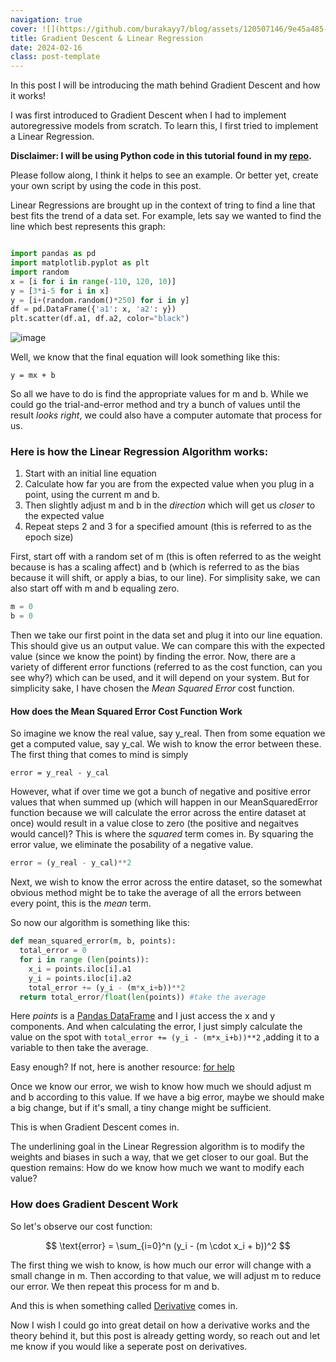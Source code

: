 ```yaml
---
navigation: true
cover: ![](https://github.com/burakayy7/blog/assets/120507146/9e45a485-6010-4d45-8113-2335d249d70f)
title: Gradient Descent & Linear Regression
date: 2024-02-16
class: post-template
---
```

In this post I will be introducing the math behind Gradient Descent and how it works!

I was first introduced to Gradient Descent when I had to implement autoregressive models from scratch. To learn this, I first tried to implement a Linear Regression. 


**Disclaimer: I will be using Python code in this tutorial found in my [repo](https://github.com/burakayy7/LinearRegression).**

Please follow along, I think it helps to see an example. Or better yet, create your own script by using the code in this post. 

Linear Regressions are brought up in the context of tring to find a line that best fits the trend of a data set.
For example, lets say we wanted to find the line which best represents this graph:

~~~python

import pandas as pd
import matplotlib.pyplot as plt
import random
x = [i for i in range(-110, 120, 10)]
y = [3*i-5 for i in x]
y = [i+(random.random()*250) for i in y]
df = pd.DataFrame({'a1': x, 'a2': y})
plt.scatter(df.a1, df.a2, color="black")
~~~
![image](https://github.com/burakayy7/blog/assets/120507146/2188ce3a-3389-4903-a13c-547e5c2bd87e)

Well, we know that the final equation will look something like this:
```
y = mx + b
```
So all we have to do is find the appropriate values for m and b. While we could go the trial-and-error method and try a bunch of values until the result _looks right_, we could also have a computer automate that process for us. 

### Here is how the Linear Regression Algorithm works:
1. Start with an initial line equation
2. Calculate how far you are from the expected value when you plug in a point, using the current m and b.
3. Then slightly adjust m and b in the _direction_ which will get us _closer_ to the expected value
4. Repeat steps 2 and 3 for a specified amount (this is referred to as the epoch size)


First, start off with a random set of m (this is often referred to as the weight because is has a scaling affect) and b (which is referred to as the bias because it will shift, or apply a bias, to our line). For simplisity sake, we can also start off with m and b equaling zero.

```python
m = 0
b = 0
```
Then we take our first point in the data set and plug it into our line equation. This should give us an output value. We can compare this with the expected value (since we know the point) by finding the error. Now, there are a variety of different error functions (referred to as the cost function, can you see why?) which can be used, and it will depend on your system. But for simplicity sake, I have chosen the _Mean Squared Error_ cost function. 

#### How does the Mean Squared Error Cost Function Work

So imagine we know the real value, say y_real. Then from some equation we get a computed value, say y_cal. We wish to know the error between these. The first thing that comes to mind is simply
```
error = y_real - y_cal
```
However, what if over time we got a bunch of negative and positive error values that when summed up (which will happen in our MeanSquaredError function because we will calculate the error across the entire dataset at once) would result in a value close to zero (the positive and negaitves would cancel)? This is where the _squared_ term comes in. By squaring the error value, we eliminate the posability of a negative value.
```python
error = (y_real - y_cal)**2
```
Next, we wish to know the error across the entire dataset, so the somewhat obvious method might be to take the average of all the errors between every point, this is the _mean_ term.

So now our algorithm is something like this:
```python
def mean_squared_error(m, b, points):
  total_error = 0
  for i in range (len(points)):
    x_i = points.iloc[i].a1
    y_i = points.iloc[i].a2
    total_error += (y_i - (m*x_i+b))**2
  return total_error/float(len(points)) #take the average
```
Here _points_ is a [Pandas DataFrame](https://pandas.pydata.org/docs/reference/api/pandas.DataFrame.html) and I just access the x and y components. And when calculating the error, I just simply calculate the value on the spot with ```total_error += (y_i - (m*x_i+b))**2``` ,adding it to a variable to then take the average.

Easy enough? If not, here is another resource: [for help](https://statisticsbyjim.com/regression/mean-squared-error-mse/)

Once we know our error, we wish to know how much we should adjust m and b according to this value. If we have a big error, maybe we should make a big change, but if it's small, a tiny change might be sufficient. 

This is when Gradient Descent comes in.

The underlining goal in the Linear Regression algorithm is to modify the weights and biases in such a way, that we get closer to our goal. But the question remains: How do we know how much we want to modify each value? 

### How does Gradient Descent Work

So let's observe our cost function:


$$
\text{error} = \sum_{i=0}^n (y_i - (m \cdot x_i + b))^2
$$


The first thing we wish to know, is how much our error will change with a small change in m. Then according to that value, we will adjust m to reduce our error. We then repeat this process for m and b.

And this is when something called [Derivative](https://en.wikipedia.org/wiki/Derivative) comes in. 

Now I wish I could go into great detail on how a derivative works and the theory behind it, but this post is already getting wordy, so reach out and let me know if you would like a seperate post on derivatives. 


